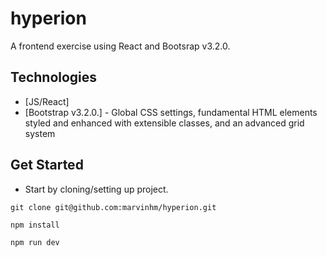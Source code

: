 # hyperion

A frontend exercise using React and Bootsrap v3.2.0.

## Technologies

* [JS/React]
* [Bootstrap v3.2.0.] - Global CSS settings, fundamental HTML elements styled and enhanced with extensible classes, and an advanced grid system

## Get Started
- Start by cloning/setting up project.
```
git clone git@github.com:marvinhm/hyperion.git

npm install

npm run dev
```
